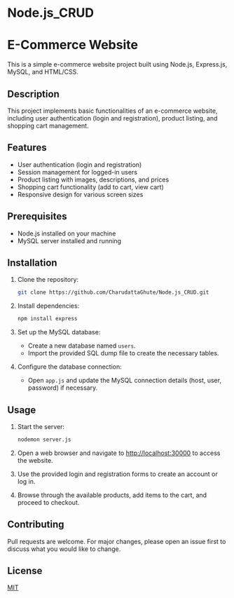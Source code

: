 # Node.js_CRUD
# E-Commerce Website

This is a simple e-commerce website project built using Node.js, Express.js, MySQL, and HTML/CSS.

## Description

This project implements basic functionalities of an e-commerce website, including user authentication (login and registration), product listing, and shopping cart management.

## Features

- User authentication (login and registration)
- Session management for logged-in users
- Product listing with images, descriptions, and prices
- Shopping cart functionality (add to cart, view cart)
- Responsive design for various screen sizes

## Prerequisites

- Node.js installed on your machine
- MySQL server installed and running

## Installation

1. Clone the repository:

   ```bash
   git clone https://github.com/CharudattaGhute/Node.js_CRUD.git
   ```

2. Install dependencies:

   ```bash
   npm install express
   ```

3. Set up the MySQL database:

   - Create a new database named `users`.
   - Import the provided SQL dump file to create the necessary tables.

4. Configure the database connection:

   - Open `app.js` and update the MySQL connection details (host, user, password) if necessary.

## Usage

1. Start the server:

   ```bash
   nodemon server.js
   ```

2. Open a web browser and navigate to [http://localhost:30000](http://localhost:30000) to access the website.

3. Use the provided login and registration forms to create an account or log in.

4. Browse through the available products, add items to the cart, and proceed to checkout.

## Contributing

Pull requests are welcome. For major changes, please open an issue first to discuss what you would like to change.

## License

[MIT](https://choosealicense.com/licenses/mit/)

